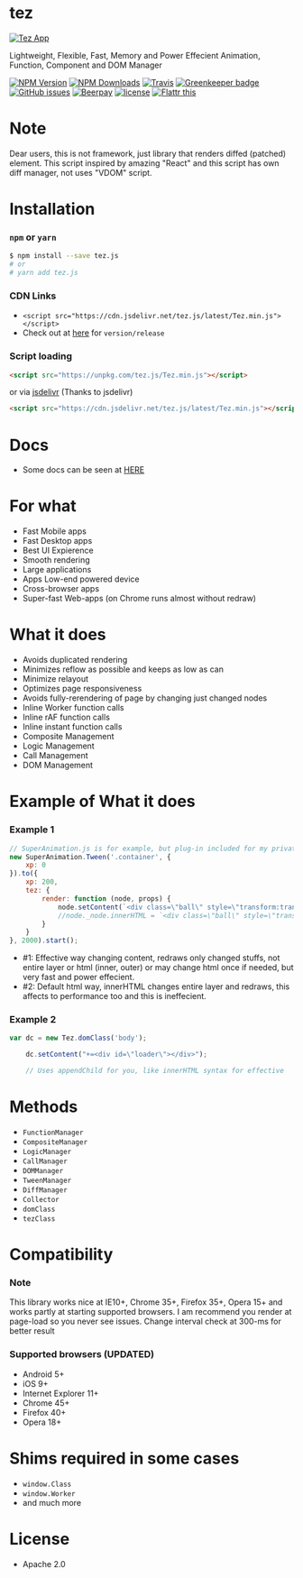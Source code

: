 # tez
[![Tez App][tez-image]][tez-url]

Lightweight, Flexible, Fast, Memory and Power Effecient Animation, Function, Component and DOM Manager

[![NPM Version][npm-image]][npm-url]
[![NPM Downloads][downloads-image]][downloads-url]
[![Travis](https://img.shields.io/travis/dalisoft/tez.svg)](http://github.com/dalisoft/tez)
[![Greenkeeper badge](https://badges.greenkeeper.io/dalisoft/tez.svg)](https://greenkeeper.io/)
[![GitHub issues](https://img.shields.io/github/issues/dalisoft/tez.svg)](http://github.com/dalisoft/tez/issues)
[![Beerpay](https://img.shields.io/beerpay/dalisoft/tez.svg)](https://beerpay.io/dalisoft/tez/)
[![license](https://img.shields.io/github/license/dalisoft/tez.svg)](https://github.com/dalisoft/tez/blob/master/LICENSE)
[![Flattr this][flattr-image]][flattr-url]

# Note
Dear users, this is not framework, just library that renders diffed (patched) element. This script inspired by amazing "React" and this script has own diff manager, not uses "VDOM" script.

# Installation

### `npm` or `yarn`

```bash
$ npm install --save tez.js
# or
# yarn add tez.js
```

### CDN Links
* `<script src="https://cdn.jsdelivr.net/tez.js/latest/Tez.min.js"></script>`
* Check out at [here](https://cdnjs.com/libraries/tez.js) for `version/release`

### Script loading

```html
<script src="https://unpkg.com/tez.js/Tez.min.js"></script>
```

or via [jsdelivr](http://www.jsdelivr.com/) (Thanks to jsdelivr)
```html
<script src="https://cdn.jsdelivr.net/tez.js/latest/Tez.min.js"></script>
```

# Docs
* Some docs can be seen at <a href="https://github.com/dalisoft/tez/tree/master/docs">HERE</a>

# For what
* Fast Mobile apps
* Fast Desktop apps
* Best UI Expierence
* Smooth rendering
* Large applications
* Apps Low-end powered device
* Cross-browser apps
* Super-fast Web-apps (on Chrome runs almost without redraw)

# What it does
* Avoids duplicated rendering
* Minimizes reflow as possible and keeps as low as can
* Minimize relayout
* Optimizes page responsiveness
* Avoids fully-rerendering of page by changing just changed nodes
* Inline Worker function calls
* Inline rAF function calls
* Inline instant function calls
* Composite Management
* Logic Management
* Call Management
* DOM Management

# Example of What it does

### Example 1

```javascript
// SuperAnimation.js is for example, but plug-in included for my private stuff
new SuperAnimation.Tween('.container', {
	xp: 0
}).to({
	xp: 200,
	tez: {
		render: function (node, props) {
			node.setContent(`<div class=\"ball\" style=\"transform:translate3d(${ props.xp }px, 0px, 0px)\"></div>`); // #1
			//node._node.innerHTML = `<div class=\"ball\" style=\"transform:translate3d(${ props.xp }px, 0px, 0px)\"></div>` #2
		}
	}
}, 2000).start();

```
* \#1: Effective way changing content, redraws only changed stuffs, not entire layer or html (inner, outer) or may change html once if needed, but very fast and power effecient.
* \#2: Default html way, innerHTML changes entire layer and redraws, this affects to performance too and this is ineffecient.

### Example 2

```javascript
var dc = new Tez.domClass('body');

	dc.setContent("+=<div id=\"loader\"></div>");

	// Uses appendChild for you, like innerHTML syntax for effective
```

# Methods
* `FunctionManager`
* `CompositeManager`
* `LogicManager`
* `CallManager`
* `DOMManager`
* `TweenManager`
* `DiffManager`
* `Collector`
* `domClass`
* `tezClass`

# Compatibility

### Note
This library works nice at IE10+, Chrome 35+, Firefox 35+, Opera 15+ and works partly at starting supported browsers.
I am recommend you render at page-load so you never see issues. Change interval check at 300-ms for better result

### Supported browsers (UPDATED)

* Android 5+
* iOS 9+
* Internet Explorer 11+
* Chrome 45+
* Firefox 40+
* Opera 18+


# Shims required in some cases
* `window.Class`
* `window.Worker`
* and much more

# License
* Apache 2.0

[tez-image]: https://raw.githubusercontent.com/dalisoft/tez/master/tez-logo.png
[tez-url]: https://github.com/dalisoft/tez/
[npm-image]: https://img.shields.io/npm/v/tez.js.svg
[npm-url]: https://npmjs.org/package/tez.js
[downloads-image]: https://img.shields.io/npm/dm/tez.js.svg
[downloads-url]: https://npmjs.org/package/tez.js
[flattr-image]: https://api.flattr.com/button/flattr-badge-large.png
[flattr-url]: https://flattr.com/thing/0bfc4bbb6273be0e5abeb8fa5e0c71a8
